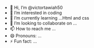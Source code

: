 - 👋 Hi, I’m @victortawiah50
- 👀 I’m interested in coding
- 🌱 I’m currently learning ...Html and css
- 💞️ I’m looking to collaborate on ...
- 📫 How to reach me ...
- 😄 Pronouns: ...
- ⚡ Fun fact: ...

<!---
victortawiah50/victortawiah50 is a ✨ special ✨ repository because its `README.md` (this file) appears on your GitHub profile.
You can click the Preview link to take a look at your changes.
--->
